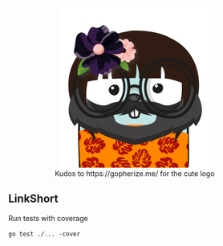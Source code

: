 <p align="center">
  <img src="go-linkshort-logo-scaled.png" />
  <br />
  Kudos to https://gopherize.me/ for the cute logo
</p>

## LinkShort

Run tests with coverage

```
go test ./... -cover
```